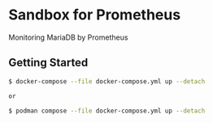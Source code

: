 # Sandbox for Prometheus 
Monitoring MariaDB by Prometheus

## Getting Started
```bash
$ docker-compose --file docker-compose.yml up --detach

or 

$ podman compose --file docker-compose.yml up --detach
```

